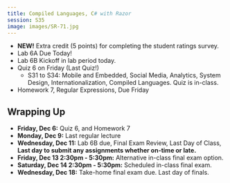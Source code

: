 ```yaml
---
title: Compiled Languages, C# with Razor
session: S35
image: images/SR-71.jpg
---
```


* **NEW!** Extra credit (5 points) for completing the student ratings survey.
* Lab 6A Due Today!
* Lab 6B Kickoff in lab period today.
* Quiz 6 on Friday (Last Quiz!)
    * S31 to S34: Mobile and Embedded, Social Media, Analytics, System Design, Internationalization, Compiled Languages. Quiz is in-class.
* Homework 7, Regular Expressions, Due Friday

## Wrapping Up
* **Friday, Dec 6:** Quiz 6, and Homework 7
* **Monday, Dec 9:** Last regular lecture
* **Wednesday, Dec 11:** Lab 6B due, Final Exam Review, Last Day of Class, **Last day to submit any assignments whether on-time or late.**
* **Friday, Dec 13 2:30pm - 5:30pm:** Alternative in-class final exam option.
* **Saturday, Dec 14 2:30pm - 5:30pm:** Scheduled in-class final exam.
* **Wednesday, Dec 18:** Take-home final exam due. Last day of finals.

